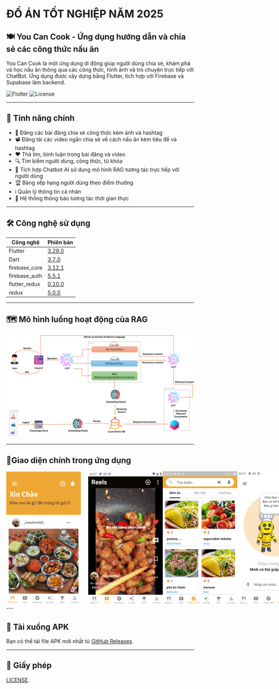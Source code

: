 # ĐỒ ÁN TỐT NGHIỆP NĂM 2025

## 🍽️ You Can Cook - Ứng dụng hướng dẫn và chia sẻ các công thức nấu ăn

You Can Cook là một ứng dụng di động giúp người dùng chia sẻ, khám phá và học nấu ăn thông qua các công thức, hình ảnh và trò chuyện trực tiếp với ChatBot. Ứng dụng được xây dựng bằng Flutter, tích hợp với Firebase và Supabase làm backend.

![Flutter](https://img.shields.io/badge/Flutter-3.7.0-blue) ![License](https://img.shields.io/badge/License-MIT-green)

---

## 🚀 Tính năng chính

- 📝 Đăng các bài đăng chia sẻ công thức kèm ảnh và hashtag
- 📽️ Đăng tải các video ngắn chia sẻ về cách nấu ăn kèm tiêu đề và hashtag
- ❤️ Thả tim, bình luận trong bài đăng và video
- 🔍 Tìm kiếm người dùng, công thức, từ khóa
- 🧠 Tích hợp Chatbot AI sử dụng mô hình RAG tương tác trực tiếp với người dùng
- 🏆 Bảng xếp hạng người dùng theo điểm thưởng
- ℹ️ Quản lý thông tin cá nhân
- 🔔 Hệ thống thông báo tương tác thời gian thực

---

## 🛠️ Công nghệ sử dụng

| Công nghệ     | Phiên bản                                                             |
| ------------- | --------------------------------------------------------------------- |
| Flutter       | [3.29.0](https://docs.flutter.dev/get-started/install/windows/mobile) |
| Dart          | [3.7.0](https://dart.dev/)                                            |
| firebase_core | [3.12.1](https://pub.dev/packages/firebase_core)                      |
| firebase_auth | [5.5.1](https://pub.dev/packages/firebase_auth)                       |
| flutter_redux | [0.10.0](https://pub.dev/packages/flutter_redux/versions)             |
| redux         | [5.0.0](https://pub.dev/packages/redux)                               |

---

## 🗺️ Mô hình luồng hoạt động của RAG

![Workflow](image/RAG.png)

---

## 📱Giao diện chính trong ứng dụng

<div style="display: flex; justify-content: space-around;">
  <img src="image/home.png" width="200" style="margin-right: 20px;" />
  <img src="image/reel.png" width="200" />
   <img src="image/explore.png" width="200" />
    <img src="image/chat_screen_1.png" width="200" />
     <img src="image/chat_screen_2.png" width="200" />
       <img src="image/BXH.png" width="200" />
  
</div>
---

## 🔗 Tải xuống APK

Bạn có thể tải file APK mới nhất từ [GitHub Releases](https://github.com/tnamIT299/You-Can-Cook-Client/releases).

---

## 📄 Giấy phép

[LICENSE](LICENSE).
